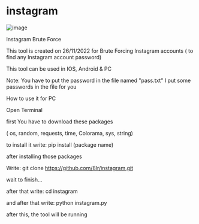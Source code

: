 # instagram
![image](https://user-images.githubusercontent.com/97759059/204090104-f42eace4-43bc-4116-8e72-c9d12114bae5.png)

Instagram Brute Force

This tool is created on 26/11/2022 for Brute Forcing Instagram accounts ( to find any Instagram account password)

This tool can be used in IOS, Android & PC

Note: You have to put the password in the file named "pass.txt" 
I put some passwords in the file for you

How to use it for PC

Open Terminal

first You have to download these packages

( os, random, requests, time, Colorama, sys, string)

to install it write: pip install (package name)

after installing those packages

Write: git clone https://github.com/8lr/instagram.git

wait to finish...

after that write: cd instagram

and after that write: python instagram.py

after this, the tool will be running
